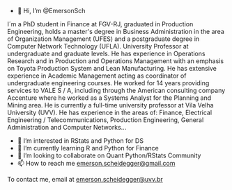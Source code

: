 - 👋 Hi, I’m @EmersonSch

I´m a PhD student in Finance at FGV-RJ, graduated in Production Engineering, holds a master's degree in Business Administration in the area of Organization Management (UFES) and a postgraduate degree in Computer Network Technology (UFLA). University Professor at undergraduate and graduate levels. He has experience in Operations Research and in Production and Operations Management with an emphasis on Toyota Production System and Lean Manufacturing. He has extensive experience in Academic Management acting as coordinator of undergraduate engineering courses. He worked for 14 years providing services to VALE S / A, including through the American consulting company Accenture where he worked as a Systems Analyst for the Planning and Mining area. He is currently a full-time university professor at Vila Velha University (UVV). He has experience in the areas of: Finance, Electrical Engineering / Telecommunications, Production Engineering, General Administration and Computer Networks...

- 👀 I’m interested in RStats and Python for DS
- 🌱 I’m currently learning R and Python for Finance
- 💞️ I’m looking to collaborate on Quant Python/RStats Community
- 📫 How to reach me emerson.scheidegger@gmail.com

To contact me, email at emerson.scheidegger@uvv.br
<!---
EmersonSch/EmersonSch is a ✨ special ✨ repository because its `README.md` (this file) appears on your GitHub profile.
You can click the Preview link to take a look at your changes..
--->
